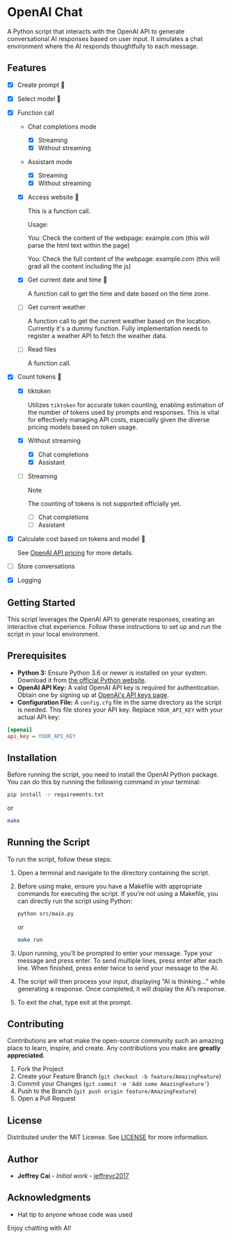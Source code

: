 # OpenAI Chat

A Python script that interacts with the OpenAI API to generate conversational AI responses based on user input. It simulates a chat environment where the AI responds thoughtfully to each message.

## Features

- [x] Create prompt :tada:
- [x] Select model :tada:
- [x] Function call

  - Chat completions mode

    - [x] Streaming
    - [x] Without streaming

  - Assistant mode

    - [x] Streaming
    - [x] Without streaming

  - [x] Access website :tada:

    This is a function call.

    Usage:

    You: Check the content of the webpage: example.com (this will parse the html text within the page)

    You: Check the full content of the webpage: example.com (this will grad all the content including the js)

  - [x] Get current date and time :tada:

    A function call to get the time and date based on the time zone.

  - [ ] Get current weather

    A function call to get the current weather based on the location.
    Currently it's a dummy function. Fully implementation needs to register a weather API to fetch the weather data.

  - [ ] Read files

    A function call.

- [x] Count tokens :tada:

  - [x] tiktoken
  
    Utilizes `tiktoken` for accurate token counting, enabling estimation of the number of tokens used by prompts and responses. This is vital for effectively managing API costs, especially given the diverse pricing models based on token usage.

  - [x] Without streaming
    - [x] Chat completions
    - [x] Assistant

  - [ ] Streaming
    > [!NOTE]
    > The counting of tokens is not supported officially yet.
    - [ ] Chat completions
    - [ ] Assistant

- [x] Calculate cost based on tokens and model :tada:

    See [OpenAI API pricing](https://openai.com/pricing) for more details.

- [ ] Store conversations

- [x] Logging

## Getting Started

This script leverages the OpenAI API to generate responses, creating an interactive chat experience. Follow these instructions to set up and run the script in your local environment.

## Prerequisites

- **Python 3:** Ensure Python 3.6 or newer is installed on your system. Download it from [the official Python website](https://www.python.org/downloads/).
- **OpenAI API Key:** A valid OpenAI API key is required for authentication. Obtain one by signing up at [OpenAI's API keys page](https://platform.openai.com/api-keys).
- **Configuration File:** A `config.cfg` file in the same directory as the script is needed. This file stores your API key. Replace `YOUR_API_KEY` with your actual API key:

```ini
[openai]
api_key = YOUR_API_KEY
```

## Installation

Before running the script, you need to install the OpenAI Python package. You can do this by running the following command in your terminal:

```bash
pip install -r requirements.txt
```

or

```bash
make
```

## Running the Script

To run the script, follow these steps:

1. Open a terminal and navigate to the directory containing the script.
2. Before using make, ensure you have a Makefile with appropriate commands for executing the script. If you’re not using a Makefile, you can directly run the script using Python:

    ```bash
    python src/main.py
    ```

    or

    ```bash
    make run
    ```

3. Upon running, you’ll be prompted to enter your message. Type your message and press enter. To send multiple lines, press enter after each line. When finished, press enter twice to send your message to the AI.
4. The script will then process your input, displaying “AI is thinking…” while generating a response. Once completed, it will display the AI’s response.
5. To exit the chat, type exit at the prompt.

## Contributing

Contributions are what make the open-source community such an amazing place to learn, inspire, and create. Any contributions you make are **greatly appreciated**.

1. Fork the Project
2. Create your Feature Branch (`git checkout -b feature/AmazingFeature`)
3. Commit your Changes (`git commit -m 'Add some AmazingFeature'`)
4. Push to the Branch (`git push origin feature/AmazingFeature`)
5. Open a Pull Request

## License

Distributed under the MIT License. See [LICENSE](LICENSE) for more information.

## Author

- **Jeffrey Cai** - *Initial work* - [jeffreyc2017](https://github.com/jeffreyc2017)

## Acknowledgments

- Hat tip to anyone whose code was used

Enjoy chatting with AI!
